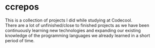 # ccrepos

This is a collection of projects I did while studying at Codecool.  
There are a lot of unfinished/close to finished projects as we have been continuously learning new technologies and expanding our existing knowledge of the programming languages we already learned in a short period of time.
